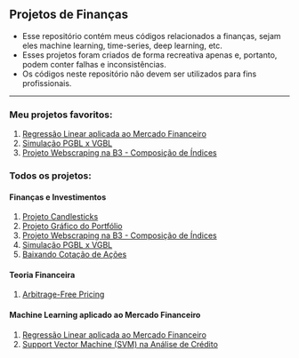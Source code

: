 ## Projetos de Finanças

- Esse repositório contém meus códigos relacionados a finanças, sejam eles machine learning, time-series, deep learning, etc.
- Esses projetos foram criados de forma recreativa apenas e, portanto, podem conter falhas e inconsistências.
- Os códigos neste repositório não devem ser utilizados para fins profissionais.

---

### Meu projetos favoritos:

1. [Regressão Linear aplicada ao Mercado Financeiro](https://github.com/victordhn/Finance-Projects/blob/master/Regressao%20Linear.ipynb)
2. [Simulação PGBL x VGBL](https://github.com/victordhn/Finance-Projects/blob/master/Previdencia.ipynb)
3. [Projeto Webscraping na B3 - Composição de Índices](https://github.com/victordhn/Finance-Projects/blob/master/Webscraping_B3.ipynb)

### Todos os projetos:

#### Finanças e Investimentos

1. [Projeto Candlesticks](https://github.com/victordhn/Finance-Projects/blob/master/Candlesticks.ipynb)
2. [Projeto Gráfico do Portfólio](https://github.com/victordhn/Finance-Projects/blob/master/Portfolio_Grafico.ipynb)
3. [Projeto Webscraping na B3 - Composição de Índices](https://github.com/victordhn/Finance-Projects/blob/master/Webscraping_B3.ipynb)
4. [Simulação PGBL x VGBL](https://github.com/victordhn/Finance-Projects/blob/master/Previdencia.ipynb)
5. [Baixando Cotação de Ações](https://github.com/victordhn/Finance-Projects/blob/master/Download_Cotacoes.ipynb)

#### Teoria Financeira

1. [Arbitrage-Free Pricing](https://github.com/victordhn/Finance-Projects/blob/master/Finance_Theory.ipynb)

#### Machine Learning aplicado ao Mercado Financeiro

1. [Regressão Linear aplicada ao Mercado Financeiro](https://github.com/victordhn/Finance-Projects/blob/master/Regressao%20Linear.ipynb)
2. [Support Vector Machine (SVM) na Análise de Crédito](https://github.com/victordhn/Finance-Projects/blob/master/Credit%20Analysis/An%C3%A1lise%20de%20Cr%C3%A9dito%20SVM.ipynb)
